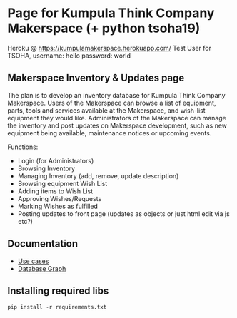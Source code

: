 # Page for Kumpula Think Company Makerspace (+ python tsoha19)

Heroku @ https://kumpulamakerspace.herokuapp.com/
Test User for TSOHA,
	username: hello
	password: world

## Makerspace Inventory & Updates page
The plan is to develop an inventory database for Kumpula Think Company Makerspace. Users of the Makerspace can browse a list of equipment, parts, tools and services available at the Makerspace, and wish-list equipment they would like. Administrators of the Makerspace can manage the inventory and post updates on Makerspace development, such as new equipment being available, maintenance notices or upcoming events.

Functions:
* Login (for Administrators)
* Browsing Inventory
* Managing Inventory (add, remove, update description)
* Browsing equipment Wish List
* Adding items to Wish List
* Approving Wishes/Requests
* Marking Wishes as fulfilled
* Posting updates to front page (updates as objects or just html edit via js etc?)

## Documentation
* [Use cases](https://github.com/jKostet/makerspace/blob/master/documentation/doc.md)
* [Database Graph](https://github.com/jKostet/makerspace/blob/master/documentation/db.png)


## Installing required libs
`pip install -r requirements.txt`

